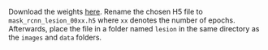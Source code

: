 Download the weights [here](https://drive.google.com/drive/folders/1UcFp7IznSjgUDvMfY6T24xX7y9T9wuIZ?usp=sharing). Rename the chosen H5 file to `mask_rcnn_lesion_00xx.h5` where `xx` denotes the number of epochs. Afterwards, place the file in a folder named `lesion` in the same directory as the `images` and `data` folders.
